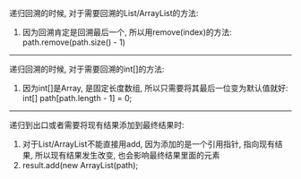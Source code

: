 递归回溯的时候, 对于需要回溯的List/ArrayList的方法: 
1. 因为回溯肯定是回溯最后一个, 所以用remove(index)的方法: path.remove(path.size() - 1)
-----
递归回溯的时候, 对于需要回溯的int[]的方法: 
1. 因为int[]是Array, 是固定长度数组, 所以只需要将其最后一位变为默认值就好: int[] path[path.length - 1] = 0;
-----
递归到出口或者需要将现有结果添加到最终结果时: 
1. 对于List/ArrayList不能直接用add, 因为添加的是一个引用指针, 指向现有结果, 所以现有结果发生改变, 也会影响最终结果里面的元素
2. result.add(new ArrayList<Integer>(path);